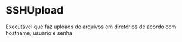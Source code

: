 # SSHUpload
Executavel que faz uploads de arquivos em diretórios de acordo com hostname, usuario e senha
